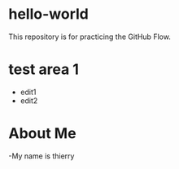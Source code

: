 # hello-world
This repository is for practicing the GitHub Flow.
# test area 1
- edit1
- edit2
# About Me

-My name is thierry